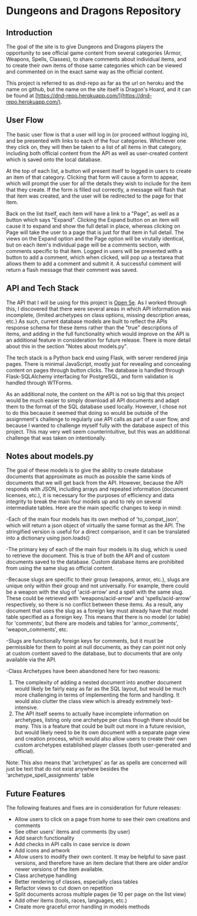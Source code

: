 # Dungeons and Dragons Repository

## Introduction

The goal of the site is to give Dungeons and Dragons players the opportunity to see official game content from several categories (Armor, Weapons, Spells, Classes), to share comments about individual items, and to create their own items of those same categories which can be viewed and commented on in the exact same way as the official content.

This project is referred to as dnd-repo as far as the url on heroku and the name on github, but the name on the site itself is Dragon's Hoard, and it can be found at [https://dnd-repo.herokuapp.com/](https://dnd-repo.herokuapp.com/).


## User Flow

The basic user flow is that a user will log in (or proceed without logging in), and be presented with links to each of the four categories. Whichever one they click on, they will then be taken to a list of all items in that category, including both official content from the API as well as user-created content which is saved onto the local database. 

At the top of each list, a button will present itself to logged in users to create an item of that category. Clicking that form will cause a form to appear, which will prompt the user for all the details they wish to include for the item that they create. If the form is filled out correctly, a message will flash that that item was created, and the user will be redirected to the page for that item.

Back on the list itself, each item will have a link to a "Page", as well as a button which says "Expand". Clicking the Expand button on an item will cause it to expand and show the full detail in place, whereas clicking on Page will take the user to a page that is just for that item in full detail. The views on the Expand option and the Page option will be virutally identical, but on each item's individual page will be a comments section, with comments specific to that item. Logged in users will be presented with a button to add a comment, which when clicked, will pop up a textarea that allows them to add a comment and submit it. A successful comment will return a flash message that their comment was saved.



## API and Tech Stack

The API that I will be using for this project is [Open 5e](https://open5e.com/api-docs). As I worked through this, I discovered that there were several areas in which API information was incomplete, (limited archetypes on class options, missing description areas, etc.) As such, current database models are built to reflect the APIs response schema for these items rather than the "true" descriptions of items, and adding in the full functionality which would improve on the API is an additional feature in consideration for future release. There is more detail about this in the section "Notes about models.py".

The tech stack is a Python back end using Flask, with server rendered jinja pages. There is minimal JavaScript, mostly just for revealing and concealing content on pages through button clicks. The database is handled through Flask-SQLAlchemy interfacing for PostgreSQL, and form validation is handled through WTForms.

As an additional note, the content on the API is not so big that this project would be much easier to simply download all API documents and adapt them to the format of the SQL database used locally. However, I chose not to do this because it seemed that doing so would be outside of the assignment's challenge to regularly use API calls as part of a user flow, and because I wanted to challenge myself fully with the database aspect of this project. This may very well seem counterintuitive, but this was an additional challenge that was taken on intentionally.

## Notes about models.py

The goal of these models is to give the ability to create database documents that approximate as much as possible the same kinds of documents that we will get back from the API. However, because the API responds with JSON, including arrays and repeated information (document licenses, etc.), it is necessary for the purposes of efficiency and data integrity to break the main four models up and to rely on several intermediate tables. Here are the main specific changes to keep in mind:

-Each of the main four models has its own method of 'to_compat_json', which will return a json object of virtually the same format as the API. The stringified version is useful for a direct comparison, and it can be translated into a dictionary using json.loads()

-The primary key of each of the main four models is its slug, which is used to retrieve the document. This is true of both the API and of custom documents saved to the database. Custom database items are prohibited from using the same slug as official content.

-Because slugs are specific to their group (weapons, armor, etc.), slugs are unique only within their group and not universally. For example, there could be a weapon with the slug of 'acid-arrow' and a spell with the same slug. These could be retrieved with 'weapons/acid-arrow' and 'spells/acid-arrow' respectively, so there is no conflict between these items. As a result, any document that uses the slug as a foreign key must already have that model table specified as a foreign key. This means that there is no model (or table) for 'comments', but there are models and tables for 'armor_comments', 'weapon_comments', etc.

-Slugs are functionally foreign keys for comments, but it must be permissible for them to point at null documents, as they can point not only at custom content saved to the database, but to documents that are only available via the API.

-Class Archetypes have been abandoned here for two reasons:
1. The complexity of adding a nested document into another document would likely be fairly easy as far as the SQL layout, but would be much more challenging in terms of implementing the form and handling. It would also clutter the class view which is already extremely text-intensive.
2. The API itself seems to actually have incomplete information on archetypes, listing only one archetype per class though there should be many.
This is a feature that could be built out more in a future revision, but would likely need to be its own document with a separate page view and creation process, which would also allow users to create their own custom archetypes established player classes (both user-generated and official). 

Note: This also means that 'archetypes' as far as spells are concerned will just be text that do not exist anywhere besides the 'archetype_spell_assignments' table


## Future Features

The following features and fixes are in consideration for future releases:

- Allow users to click on a page from home to see their own creations and comments
- See other users' items and comments (by user)
- Add search functionality
- Add checks in API calls in case service is down
- Add icons and artwork
- Allow users to modify their own content. It may be helpful to save past versions, and therefore have an item declare that there are older and/or newer versions of the item available.
- Class archetype handling
- Better rendering of classes, especially class tables
- Refactor views to cut down on repetition
- Split documents across multiple pages (ie 10 per page on the list view)
- Add other items (tools, races, languages, etc.)
- Create more graceful error handling in models methods
